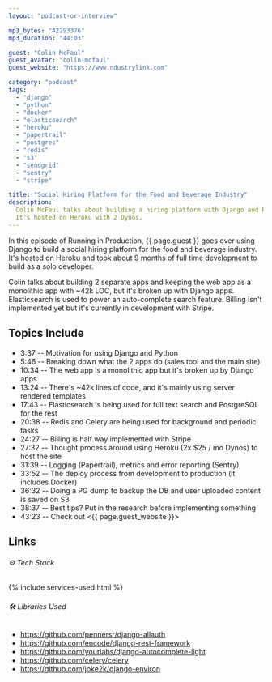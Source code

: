 ```yaml
---
layout: "podcast-or-interview"

mp3_bytes: "42293376"
mp3_duration: "44:03"

guest: "Colin McFaul"
guest_avatar: "colin-mcfaul"
guest_website: "https://www.ndustrylink.com"

category: "podcast"
tags:
  - "django"
  - "python"
  - "docker"
  - "elasticsearch"
  - "heroku"
  - "papertrail"
  - "postgres"
  - "redis"
  - "s3"
  - "sendgrid"
  - "sentry"
  - "stripe"

title: "Social Hiring Platform for the Food and Beverage Industry"
description:
  Colin McFaul talks about building a hiring platform with Django and Python.
  It's hosted on Heroku with 2 Dynos.
---
```


In this episode of Running in Production, {{ page.guest }} goes over using
Django to build a social hiring platform for the food and beverage industry.
It's hosted on Heroku and took about 9 months of full time development to
build as a solo developer.

Colin talks about building 2 separate apps and keeping the web app as a
monolithic app with ~42k LOC, but it's broken up with Django apps.
Elasticsearch is used to power an auto-complete search feature. Billing isn't
implemented yet but it's currently in development with Stripe.

## Topics Include

- 3:37 -- Motivation for using Django and Python
- 5:46 -- Breaking down what the 2 apps do (sales tool and the main site)
- 10:34 -- The web app is a monolithic app but it's broken up by Django apps
- 13:24 -- There's ~42k lines of code, and it's mainly using server rendered templates
- 17:43 -- Elasticsearch is being used for full text search and PostgreSQL for the rest
- 20:38 -- Redis and Celery are being used for background and periodic tasks
- 24:27 -- Billing is half way implemented with Stripe
- 27:32 -- Thought process around using Heroku (2x $25 / mo Dynos) to host the site
- 31:39 -- Logging (Papertrail), metrics and error reporting (Sentry)
- 33:52 -- The deploy process from development to production (it includes Docker)
- 36:32 -- Doing a PG dump to backup the DB and user uploaded content is saved on S3
- 38:37 -- Best tips? Put in the research before implementing something
- 43:23 -- Check out <{{ page.guest_website }}>

## Links

###### ⚙️ Tech Stack

{% include services-used.html %}

###### 🛠 Libraries Used

- <https://github.com/pennersr/django-allauth>
- <https://github.com/encode/django-rest-framework>
- <https://github.com/yourlabs/django-autocomplete-light>
- <https://github.com/celery/celery>
- <https://github.com/joke2k/django-environ>
